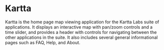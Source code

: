 # Kartta

Kartta is the home page map viewing application for the Kartta Labs suite of applications.
It displays an interactive map with pan/zoom controls and a time slider, and provides a header
with controls for navigating between the other applications in the suite.  It also includes
several general informational pages such as FAQ, Help, and About.
